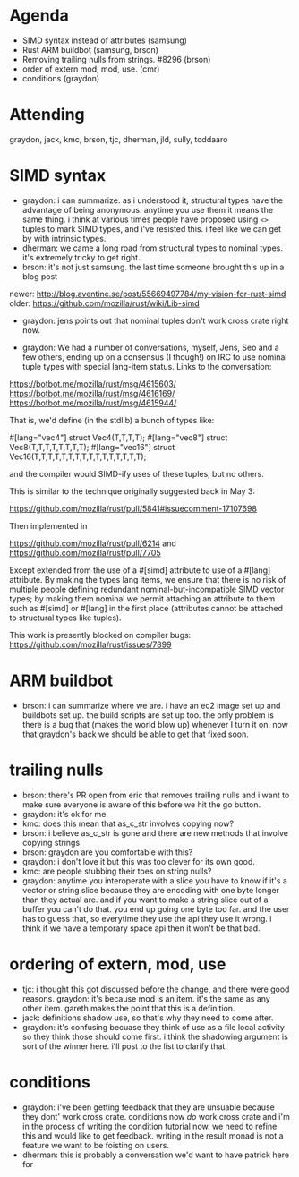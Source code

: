 # Agenda

- SIMD syntax instead of attributes (samsung)
- Rust ARM buildbot (samsung, brson)
- Removing trailing nulls from strings. #8296 (brson)
- order of extern mod, mod, use. (cmr)
- conditions (graydon)

# Attending

graydon, jack, kmc, brson, tjc, dherman, jld, sully, toddaaro

# SIMD syntax

- graydon: i can summarize. as i understood it, structural types have the advantage of being anonymous. anytime you use them it means the same thing. i think at various times people have proposed using `<>` tuples to mark SIMD types, and i've resisted this. i feel like we can get by with intrinsic types. 
- dherman: we came a long road from structural types to nominal types. it's extremely tricky to get right.
- brson: it's not just samsung. the last time someone brought this up in a blog post

newer: http://blog.aventine.se/post/55669497784/my-vision-for-rust-simd  
older: https://github.com/mozilla/rust/wiki/Lib-simd  

- graydon: jens points out that nominal tuples don't work cross crate right now.

- graydon: We had a number of conversations, myself, Jens, Seo and a few others, ending up on a consensus (I though!) on IRC to use nominal tuple types with special lang-item status. Links to the conversation:

https://botbot.me/mozilla/rust/msg/4615603/  
https://botbot.me/mozilla/rust/msg/4616169/  
https://botbot.me/mozilla/rust/msg/4615944/  

That is, we'd define (in the stdlib) a bunch of types like:

  #[lang="vec4"] struct Vec4<T>(T,T,T,T);
  #[lang="vec8"] struct Vec8<T>(T,T,T,T,T,T,T,T);
  #[lang="vec16"] struct Vec16<T>(T,T,T,T,T,T,T,T,T,T,T,T,T,T,T,T);

and the compiler would SIMD-ify uses of these tuples, but no others.

This is similar to the technique originally suggested back in May 3:

https://github.com/mozilla/rust/pull/5841#issuecomment-17107698

Then implemented in

https://github.com/mozilla/rust/pull/6214
and
https://github.com/mozilla/rust/pull/7705

Except extended from the use of a #[simd] attribute to use of a #[lang] attribute. By making the types lang items, we ensure that there is no risk of multiple people defining redundant nominal-but-incompatible SIMD vector types; by making them nominal we permit attaching an attribute to them such as #[simd] or #[lang] in the first place (attributes cannot be attached to structural types like tuples).

This work is presently blocked on compiler bugs: https://github.com/mozilla/rust/issues/7899

# ARM buildbot

- brson: i can summarize where we are. i have an ec2 image set up and buildbots set up. the build scripts are set up too. the only problem is there is a bug that (makes the world blow up) whenever I turn it on. now that graydon's back we should be able to get that fixed soon.

# trailing nulls

- brson: there's PR open from eric that removes trailing nulls and i want to make sure everyone is aware of this before we hit the go button.
- graydon: it's ok for me.
- kmc: does this mean that as_c_str involves copying now?
- brson: i believe as_c_str is gone and there are new methods that involve copying strings
- brson: graydon are you comfortable with this?
- graydon: i don't love it but this was too clever for its own good.
- kmc: are people stubbing their toes on string nulls?
- graydon: anytime you interoperate with a slice you have to know if it's a vector or string slice because they are encoding with one byte longer than they actual are. and if you want to make a string slice out of a buffer you can't do that. you end up going one byte too far. and the user has to guess that, so everytime they use the api they use it wrong. i think if we have a temporary space api then it won't be that bad.

# ordering of extern, mod, use

- tjc: i thought this got discussed before the change, and there were good reasons.
graydon: it's because mod is an item. it's the same as any other item. gareth makes the point that this is a definition.
- jack: definitions shadow use, so that's why they need to come after.
- graydon: it's confusing becuase they think of use as a file local activity so they think those should come first. i think the shadowing argument is sort of the winner here. i'll post to the list to clarify that.

# conditions

- graydon: i've been getting feedback that they are unsuable because they dont' work cross crate. conditions now *do* work cross crate and i'm in the process of writing the condition tutorial now. we need to refine this and would like to get feedback. writing in the result monad is not a feature we want to be foisting on users.
- dherman: this is probably a conversation we'd want to have patrick here for


